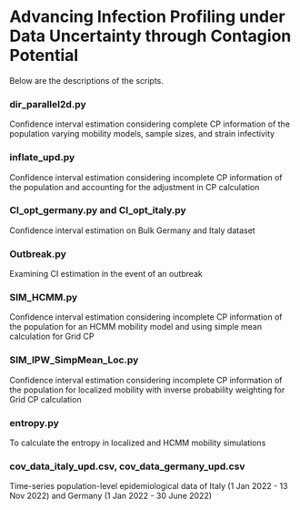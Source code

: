 Advancing Infection Profiling under Data Uncertainty through Contagion Potential
================================================================================

Below are the descriptions of the scripts.

### dir_parallel2d.py ###
Confidence interval estimation considering complete CP information of the population varying mobility models, sample sizes, and strain infectivity
### inflate_upd.py ###
Confidence interval estimation considering incomplete CP information of the population and accounting for the adjustment in CP calculation
### CI_opt_germany.py and CI_opt_italy.py ###
Confidence interval estimation on Bulk Germany and Italy dataset
### Outbreak.py ###
Examining CI estimation in the event of an outbreak
### SIM_HCMM.py ###
Confidence interval estimation considering incomplete CP information of the population for an HCMM mobility model and using simple mean calculation for Grid CP
### SIM_IPW_SimpMean_Loc.py ###
Confidence interval estimation considering incomplete CP information of the population for localized mobility with inverse probability weighting for Grid CP calculation
### entropy.py ###
To calculate the entropy in localized and HCMM mobility simulations
### cov_data_italy_upd.csv, cov_data_germany_upd.csv
Time-series population-level epidemiological data of Italy (1 Jan 2022 - 13 Nov 2022) and Germany (1 Jan 2022 - 30 June 2022)
